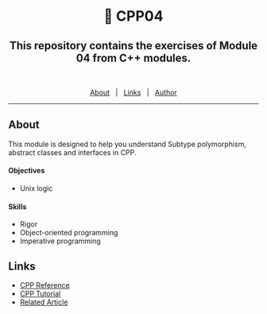 <h1 align="center"> 🧰 CPP04 </h1>

<h2 align="center">This repository contains the exercises of Module 04 from C++ modules.</h2>
<br>

<p align="center">
  <a href="#about">About</a> &#xa0; | &#xa0; 
  <a href="#links">Links</a> &#xa0; | &#xa0;
  <a href="https://github.com/duhanayan" target="_blank">Author</a>
</p>

<hr>

## About ##

This module is designed to help you understand Subtype polymorphism, abstract classes and interfaces in CPP.

#### Objectives
- Unix logic

#### Skills
- Rigor
- Object-oriented programming
- Imperative programming

## Links ##
- [CPP Reference](https://en.cppreference.com/)
- [CPP Tutorial](https://www.w3schools.com/cpp/default.asp)
- [Related Article](https://catonmat.net/cpp-polymorphism#:~:text=Subtype%20Polymorphism%20(Runtime%20Polymorphism),base%20class%20pointers%20and%20references.)

